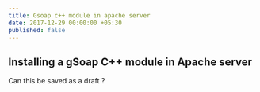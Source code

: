 ```yaml
---
title: Gsoap c++ module in apache server
date: 2017-12-29 00:00:00 +05:30
published: false
---
```


## Installing a gSoap C++ module in Apache server

Can this be saved as a draft ?

